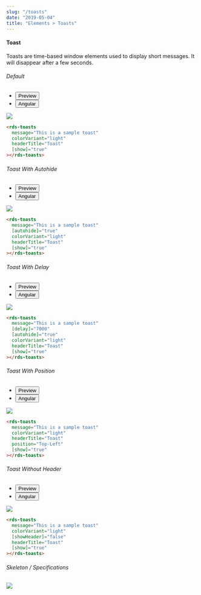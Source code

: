 ```yaml
---
slug: "/toasts"
date: "2019-05-04"
title: "Elements > Toasts"
---
```


<!-- CSS only -->
<link href="https://cdn.jsdelivr.net/npm/bootstrap@5.1.3/dist/css/bootstrap.min.css" rel="stylesheet" integrity="sha384-1BmE4kWBq78iYhFldvKuhfTAU6auU8tT94WrHftjDbrCEXSU1oBoqyl2QvZ6jIW3" crossorigin="anonymous">
<link rel="stylesheet" href="../../../../../../../raaghu/src/assets/css/style-elements.css">
<link rel="stylesheet" href="../../../../../../../raaghu/src/assets/css/main.css">

#### Toast

<p class="checkbox-def">Toasts are time-based window elements used to display short messages. It will disappear after a few seconds.</p>


<section class="py-4">
    <h6>Default</h6>
    <div class="py-3">
      <div class="cust-tabs">
        <ul class="nav nav-tabs" id="myTab" role="tablist">
          <li class="nav-item" role="presentation">
            <button class="nav-link active" id="PreviewPosition-tab" data-bs-toggle="tab" data-bs-target="#PreviewPosition" type="button" role="tab" aria-controls="PreviewPosition" aria-selected="true">Preview </button>
          </li>
          <li class="nav-item" role="presentation">
            <button class="nav-link" id="AngularPosition-tab" data-bs-toggle="tab" data-bs-target="#AngularPosition" type="button" role="tab" aria-controls="AngularPosition" aria-selected="false"><i class="bi bi-code-slash" style="font-size:1.0rem"></i>Angular</button>
          </li>
        </ul>
      </div>
      <div class="tab-content card border" id="myTabContent">
        <div class="tab-pane fade show active" id="PreviewPosition" role="tabpanel" aria-labelledby="PreviewPosition-tab">
          <div class="contents p-5">
             <div class="row">
                <div class="col-md-12">
                  <img src="images/toast.png" class="img-fluid">
                </div>                 
              </div>
            </div>
        </div>
        <div class="tab-pane fade show" id="AngularPosition" role="tabpanel" aria-labelledby="AngularPosition-tab">
          <div class="contents bg-code">
<div class="row  m-0 p-4">

```html
<rds-toasts
  message="This is a sample toast"
  colorVariant="light"
  headerTitle="Toast"
  [show]="true"
></rds-toasts>
```

</div>
          </div>
        </div>
      </div>
    </div>
  </section>

  <section class="py-4">
    <h6>Toast With Autohide</h6>
    <div class="py-3">
      <div class="cust-tabs">
        <ul class="nav nav-tabs" id="myTab" role="tablist">
          <li class="nav-item" role="presentation">
            <button class="nav-link active" id="PreviewToast-tab" data-bs-toggle="tab" data-bs-target="#PreviewToast" type="button" role="tab" aria-controls="PreviewToast" aria-selected="true">Preview </button>
          </li>
          <li class="nav-item" role="presentation">
            <button class="nav-link" id="AngularToast-tab" data-bs-toggle="tab" data-bs-target="#AngularToast" type="button" role="tab" aria-controls="AngularToast" aria-selected="false"><i class="bi bi-code-slash" style="font-size:1.0rem"></i>Angular</button>
          </li>
        </ul>
      </div>
      <div class="tab-content card border" id="myTabContent">
        <div class="tab-pane fade show active" id="PreviewToast" role="tabpanel" aria-labelledby="PreviewToast-tab">
          <div class="contents p-5">
              <div class="row">
                 <div class="col-md-12">
                     <img src="images/toast.png" class="img-fluid">
                 </div>                
                </div>
             </div>
        </div>
        <div class="tab-pane fade show" id="AngularToast" role="tabpanel" aria-labelledby="AngularToast-tab">
          <div class="contents bg-code">
<div class="row  m-0 p-4">

```html
<rds-toasts
  message="This is a sample toast"
  [autohide]="true"
  colorVariant="light"
  headerTitle="Toast"
  [show]="true"
></rds-toasts>
```

</div>
          </div>
        </div>
      </div>
    </div>
  </section>


  <section class="py-4">
    <h6>Toast With Delay</h6>
    <div class="py-3">
      <div class="cust-tabs">
        <ul class="nav nav-tabs" id="myTab" role="tablist">
          <li class="nav-item" role="presentation">
            <button class="nav-link active" id="PreviewAction2-tab" data-bs-toggle="tab" data-bs-target="#PreviewAction2" type="button" role="tab" aria-controls="PreviewAction2" aria-selected="true">Preview </button>
          </li>
          <li class="nav-item" role="presentation">
            <button class="nav-link" id="AngularAction2-tab" data-bs-toggle="tab" data-bs-target="#AngularAction2" type="button" role="tab" aria-controls="AngularAction2" aria-selected="false"><i class="bi bi-code-slash" style="font-size:1.0rem"></i>Angular</button>
          </li>
        </ul>
      </div>
      <div class="tab-content card border" id="myTabContent">
        <div class="tab-pane fade show active" id="PreviewAction2" role="tabpanel" aria-labelledby="PreviewAction2-tab">
          <div class="contents bg-light p-5">
            <div class="row">
             <img src="images/toast.png" class="img-fluid w-50">
               </div>
           </div>
        </div>
        <div class="tab-pane fade show" id="AngularAction2" role="tabpanel" aria-labelledby="AngularAction2-tab">
          <div class="contents bg-code">
<div class="row  m-0 p-4">

```html
<rds-toasts
  message="This is a sample toast"
  [delay]="7000"
  [autohide]="true"
  colorVariant="light"
  headerTitle="Toast"
  [show]="true"
></rds-toasts>
```

</div>
          </div>
        </div>
      </div>
    </div>
  </section>

 <section class="py-4">
    <h6>Toast With Position</h6>
    <div class="py-3">
      <div class="cust-tabs">
        <ul class="nav nav-tabs" id="myTab" role="tablist">
          <li class="nav-item" role="presentation">
            <button class="nav-link active" id="PreviewAction3-tab" data-bs-toggle="tab" data-bs-target="#PreviewAction3" type="button" role="tab" aria-controls="PreviewAction3" aria-selected="true">Preview </button>
          </li>
          <li class="nav-item" role="presentation">
            <button class="nav-link" id="AngularAction3-tab" data-bs-toggle="tab" data-bs-target="#AngularAction3" type="button" role="tab" aria-controls="AngularAction3" aria-selected="false"><i class="bi bi-code-slash" style="font-size:1.0rem"></i>Angular</button>
          </li>
        </ul>
      </div>
      <div class="tab-content card border" id="myTabContent">
        <div class="tab-pane fade show active" id="PreviewAction3" role="tabpanel" aria-labelledby="PreviewAction3-tab">
          <div class="contents bg-light p-5">
            <div class="row">
             <img src="images/toast.png" class="w-50">
               </div>
           </div>
        </div>
        <div class="tab-pane fade show" id="AngularAction3" role="tabpanel" aria-labelledby="AngularAction3-tab">
          <div class="contents bg-code">
<div class="row  m-0 p-4">

```html
<rds-toasts
  message="This is a sample toast"
  colorVariant="light"
  headerTitle="Toast"
  position="Top-Left"
  [show]="true"
></rds-toasts>
```

</div>
          </div>
        </div>
      </div>
    </div>
  </section>

 <section class="py-4">
    <h6>Toast Without Header</h6>
    <div class="py-3">
      <div class="cust-tabs">
        <ul class="nav nav-tabs" id="myTab" role="tablist">
          <li class="nav-item" role="presentation">
            <button class="nav-link active" id="PreviewAction4-tab" data-bs-toggle="tab" data-bs-target="#PreviewAction4" type="button" role="tab" aria-controls="PreviewAction4" aria-selected="true">Preview </button>
          </li>
          <li class="nav-item" role="presentation">
            <button class="nav-link" id="AngularAction4-tab" data-bs-toggle="tab" data-bs-target="#AngularAction4" type="button" role="tab" aria-controls="AngularAction4" aria-selected="false"><i class="bi bi-code-slash" style="font-size:1.0rem"></i>Angular</button>
          </li>
        </ul>
      </div>
      <div class="tab-content card border" id="myTabContent">
        <div class="tab-pane fade show active" id="PreviewAction4" role="tabpanel" aria-labelledby="PreviewAction4-tab">
          <div class="contents bg-light p-5">
            <div class="row">
             <img src="images/toast-without-header.png" class="w-50">
               </div>
           </div>
        </div>
        <div class="tab-pane fade show" id="AngularAction4" role="tabpanel" aria-labelledby="AngularAction4-tab">
          <div class="contents bg-code">
<div class="row  m-0 p-4">

```html
<rds-toasts
  message="This is a sample toast"
  colorVariant="light"
  [showHeader]="false"
  headerTitle="Toast"
  [show]="true"
></rds-toasts>
```

</div>
          </div>
        </div>
      </div>
    </div>
  </section>

 <!-- Skeleton / Specifications -->
<section class="py-4">
                        <h6>
                           Skeleton / Specifications
                        </h6>
                        <div class="py-3">
                              <!-- Tab panes -->
                              <div class="card border p-5">
                                 <div class="row">
                                    <div class="col-md-9 col-12">
                                       <img src="/images/skel-toast.png" class="img-fluid">
                                    </div>
                                 </div>
                              </div>
                        </div>
                     </section>



<!-- JavaScript Bundle with Popper -->
<script src="https://cdn.jsdelivr.net/npm/bootstrap@5.1.3/dist/js/bootstrap.bundle.min.js" integrity="sha384-ka7Sk0Gln4gmtz2MlQnikT1wXgYsOg+OMhuP+IlRH9sENBO0LRn5q+8nbTov4+1p" crossorigin="anonymous"></script> 